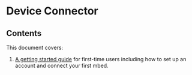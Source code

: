 # Device Connector

## Contents

This document covers:

1. [A getting started guide](GettingStarted/Intro.md) for first-time users including how to set up an account and connect your first mbed.

<!-- 2. [Web API](APIDocs/WebAPI.md) covering how to use the web API. -->

<!-- 3. [M2M API](APIDocs/M2MAPI.md) covering how to use the M2M API. -->
